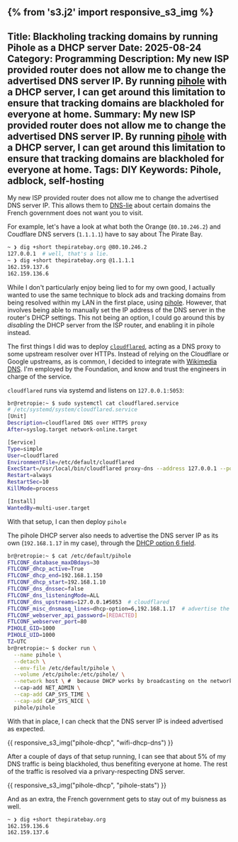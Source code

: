 {% from 's3.j2' import responsive_s3_img %}
---
Title: Blackholing tracking domains by running Pihole as a DHCP server
Date: 2025-08-24
Category: Programming
Description:  My new ISP provided router does not allow me to change the advertised DNS server IP. By running <a href=https://pi-hole.net>pihole</a> with a DHCP server, I can get around this limitation to ensure that tracking domains are blackholed for everyone at home.
Summary: My new ISP provided router does not allow me to change the advertised DNS server IP. By running <a href="https://pi-hole.net/">pihole</a> with a DHCP server, I can get around this limitation to ensure that tracking domains are blackholed for everyone at home.
Tags: DIY
Keywords: Pihole, adblock, self-hosting
---


My new ISP provided router does not allow me to change the advertised DNS server IP. This allows them to [DNS-lie](https://labs.ripe.net/author/stephane_bortzmeyer/dns-censorship-dns-lies-as-seen-by-ripe-atlas/) about certain domains the French government does not want you to visit.

For example, let's have a look at what both the Orange (`80.10.246.2`) and Coudflare DNS servers (`1.1.1.1`) have to say about The Pirate Bay.

```bash
~ ❯ dig +short thepiratebay.org @80.10.246.2
127.0.0.1  # well, that's a lie.
~ ❯ dig +short thepiratebay.org @1.1.1.1
162.159.137.6
162.159.136.6
```

While I don't particularly enjoy being lied to for my own good, I actually wanted to use the same technique to block ads and tracking domains from being resolved within my LAN in the first place, using [pihole](https://pi-hole.net/). However, that involves being able to manually set the IP address of the DNS server in the router's DHCP settings. This not being an option, I could go around this by _disabling_ the DHCP server from the ISP router, and enabling it in pihole instead.

The first things I did was to deploy [`cloudflared`](https://github.com/cloudflare/cloudflared), acting as a DNS proxy to some upstream resolver over HTTPs. Instead of relying on the Cloudflare or Google upstreams, as is common, I decided to integrate with [Wikimedia DNS](https://meta.wikimedia.org/wiki/Wikimedia_DNS). I'm employed by the Foundation, and know and trust the engineers in charge of the service.

`cloudflared` runs via systemd and listens on `127.0.0.1:5053`:

```bash
br@retropie:~ $ sudo systemctl cat cloudflared.service
# /etc/systemd/system/cloudflared.service
[Unit]
Description=cloudflared DNS over HTTPS proxy
After=syslog.target network-online.target

[Service]
Type=simple
User=cloudflared
EnvironmentFile=/etc/default/cloudflared
ExecStart=/usr/local/bin/cloudflared proxy-dns --address 127.0.0.1 --port 5053 --upstream https://wikimedia-dns.org/dns-query
Restart=always
RestartSec=10
KillMode=process

[Install]
WantedBy=multi-user.target
```

With that setup, I can then deploy `pihole`

The pihole DHCP server also needs to advertise the DNS server IP as its own (`192.168.1.17` in my case), through the [DHCP option 6 field](https://efficientip.com/glossary/dhcp-option/).

```bash
br@retropie:~ $ cat /etc/default/pihole
FTLCONF_database_maxDBdays=30
FTLCONF_dhcp_active=True
FTLCONF_dhcp_end=192.168.1.150
FTLCONF_dhcp_start=192.168.1.10
FTLCONF_dns_dnssec=false
FTLCONF_dns_listeningMode=ALL
FTLCONF_dns_upstreams=127.0.0.1#5053  # cloudflared
FTLCONF_misc_dnsmasq_lines=dhcp-option=6,192.168.1.17  # advertise the DNS server IP as itself
FTLCONF_webserver_api_password=[REDACTED]
FTLCONF_webserver_port=80
PIHOLE_GID=1000
PIHOLE_UID=1000
TZ=UTC
br@retropie:~ $ docker run \
  --name pihole \
  --detach \
  --env-file /etc/default/pihole \
  --volume /etc/pihole:/etc/pihole/ \
  --network host \ #  because DHCP works by broadcasting on the network
  --cap-add NET_ADMIN \
  --cap-add CAP_SYS_TIME \
  --cap-add CAP_SYS_NICE \
  pihole/pihole
```

With that in place, I can check that the DNS server IP is indeed advertised as expected.

{{ responsive_s3_img("pihole-dhcp", "wifi-dhcp-dns") }}

After a couple of days of that setup running, I can see that about 5% of my DNS traffic is being blackholed, thus benefiting everyone at home. The rest of the traffic is resolved via a privary-respecting DNS server.

{{ responsive_s3_img("pihole-dhcp", "pihole-stats") }}

And as an extra, the French government gets to stay out of my buisness as well.

```bash
~ ❯ dig +short thepiratebay.org
162.159.136.6
162.159.137.6
```